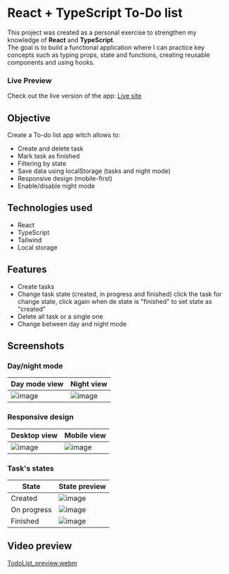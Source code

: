 # React + TypeScript To-Do list

This project was created as a personal exercise to strengthen my knowledge of **React** and **TypeScript**.  
The goal is to build a functional application where I can practice key concepts such as typing props, state and functions, creating reusable components and using hooks.

### Live Preview

Check out the live version of the app: [Live site](https://to-do-list-ts-umber.vercel.app/)

## Objective

Create a To-do list app witch allows to:

- Create and delete task
- Mark task as finished
- Filtering by state
- Save data using localStorage (tasks and night mode)
- Responsive design (mobile-first)
- Enable/disable night mode

## Technologies used

- React
- TypeScript
- Tailwind
- Local storage

## Features

- Create tasks
- Change task state (created, in progress and finished) click the task for change state, click again when de state is "finished" to set state as "created"
- Delete all task or a single one
- Change between day and night mode

## Screenshots
### Day/night mode
| Day mode view | Night view |
|-----------------------------------|----------------------------------|
| ![image](https://github.com/user-attachments/assets/1e77fe6a-ff8a-49c3-abce-9079dc3f3b18) | ![image](https://github.com/user-attachments/assets/b66729b9-270b-4bf2-88be-66c01205f202) |

### Responsive design

| Desktop view | Mobile view |
|-----------------------------------|----------------------------------|
| ![image](https://github.com/user-attachments/assets/1e77fe6a-ff8a-49c3-abce-9079dc3f3b18) | ![image](https://github.com/user-attachments/assets/4f20a086-b9c7-4db5-8fb3-140d21651f1c) |

### Task's states
| State | State preview |
|-----------------------------------|----------------------------------|
| Created | ![image](https://github.com/user-attachments/assets/25b5c5a3-d1aa-4130-9020-6be0ab08523d) |
| On progress | ![image](https://github.com/user-attachments/assets/437e00e5-4f08-4afb-8066-ed1ceceba795) |
| Finished | ![image](https://github.com/user-attachments/assets/238d89d9-e83c-4208-b9b2-1b1d1e0b7403) |

## Video preview

[TodoList_preview.webm](https://github.com/user-attachments/assets/346d6669-6ce2-49cb-94bc-23f412113182)


